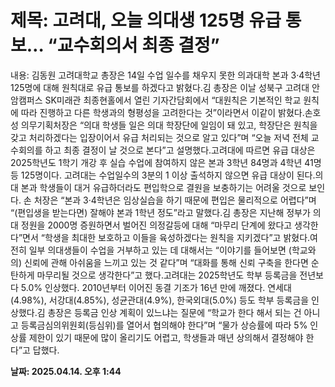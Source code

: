 # **제목: 고려대, 오늘 의대생 125명 유급 통보… “교수회의서 최종 결정”**

  내용: 김동원 고려대학교 총장은 14일 수업 일수를 채우지 못한 의과대학 본과 3·4학년 125명에 대해 원칙대로 유급 통보를 하겠다고 밝혔다.김 총장은 이날 성북구 고려대 안암캠퍼스 SK미래관 최종현홀에서 열린 기자간담회에서 “대원칙은 기본적인 학교 원칙에 따라 진행하고 다른 학생과의 형평성을 고려한다는 것”이라면서 이같이 밝혔다.손호성 의무기획처장은 “의대 학생들 일은 의대 학장단에 일임이 돼 있고, 학장단은 원칙을 갖고 처리하겠다는 입장이어서 유급 처리되는 것으로 알고 있다”며 “오늘 저녁 전체 교수회의를 하고 최종 결정이 날 것으로 본다”고 설명했다.고려대에 따르면 유급 대상은 2025학년도 1학기 개강 후 실습 수업에 참여하지 않은 본과 3학년 84명과 4학년 41명 등 125명이다. 고려대는 수업일수의 3분의 1 이상 출석하지 않으면 유급 대상이 된다.의대 본과 학생들이 대거 유급하더라도 편입학으로 결원을 보충하기는 어려울 것으로 보인다. 손 처장은 “본과 3·4학년은 임상실습을 하기 때문에 편입은 물리적으로 어렵다”며 “(편입생을 받는다면) 잘해야 본과 1학년 정도”라고 말했다.김 총장은 지난해 정부가 의대 정원을 2000명 증원하면서 벌어진 의정갈등에 대해 “마무리 단계에 왔다고 생각한다”면서 “학생을 최대한 보호하고 이들을 육성하겠다는 원칙을 지키겠다”고 밝혔다.여전히 일부 의대생들이 수업을 거부하고 있는 데 대해서는 “이야기를 들어보면 (학교와의) 신뢰에 관해 아쉬움을 느끼고 있는 것 같다”며 “대화를 통해 신뢰 구축을 한다면 순탄하게 마무리될 것으로 생각한다”고 했다.고려대는 2025학년도 학부 등록금을 전년보다 5.0% 인상했다. 2010년부터 이어진 동결 기조가 16년 만에 깨졌다. 연세대(4.98%), 서강대(4.85%), 성균관대(4.9%), 한국외대(5.0%) 등도 학부 등록금을 인상했다.김 총장은 등록금 인상 계획이 있느냐는 질문에 “학교가 한다 해서 되는 건 아니고 등록금심의위원회(등심위)를 열어서 협의해야 한다”며 “물가 상승률에 따라 5% 인상률 제한이 있기 때문에 많이 올리기도 어렵고, 학생들과 매년 상의해서 결정해야 한다”고 답했다.

  **날짜: 2025.04.14. 오후 1:44**